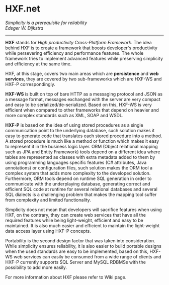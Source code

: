 # **HXF.net**

_Simplicity is a prerequisite for reliability_  
 _Edsger W. Dijkstra_

* * *

**HXF** stands for _High productivity Cross-Platform Framework_. The idea behind HXF is to create a framework that boosts developer's productivity while persevering efficiency and performance features. The whole framework tries to implement advanced features while preserving simplicity and efficiency at the same time.  

HXF, at this stage, covers two main areas which are **persistence** and **web services**, they are covered by two sub-frameworks which are HXF-WS and HXF-P correspondingly.  

**HXF-WS** is built on top of bare HTTP as a messaging protocol and JSON as a message format, messages exchanged with the server are very compact and easy to be serialized/de-serialized. Based on this, HXF-WS is very efficient when compared to other frameworks that depend on heavier and more complex standards such as XML, SOAP and WSDL.

**HXF-P** is based on the idea of using stored procedures as a single communication point to the underlying database, such solution makes it easy to generate code that translates each stored procedure into a method. A stored procedure is much like a method or function which makes it easy to represent it in the business logic layer. ORM (Object relational mapping such as JPA and Entity Framework) tools depend on a different idea where tables are represented as classes with extra metadata added to them by using programming languages specific features (C# attributes, Java annotations) or configuration files, such solution makes the ORM tool a complex system that adds more complexity to the developed solution. Furthermore, ORM tools depend on runtime SQL generation in order to communicate with the underplaying database, generating correct and efficient SQL code at runtime for several relational databases and several SQL dialects is a challenging problem that makes the mapping tool suffer from complexity and limited functionality.  

Simplicity does not mean that developers will sacrifice features when using HXF, on the contrary, they can create web services that have all the required features while being light-weight, efficient and easy to be maintained. It is also much easier and efficient to maintain the light-weight data access layer using HXF-P concepts.  

Portability is the second design factor that was taken into consideration. While simplicity ensures reliability, it is also easier to build portable designs when the used standards are easy to be implemented, based on this, HXF-WS web services can easily be consumed from a wide range of clients and HXF-P currently supports SQL Server and MySQL RDBMSs with the possibility to add more easily.  

For more information about HXF please refer to Wiki page.

